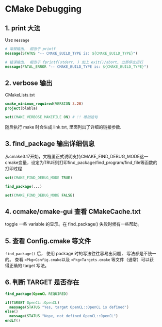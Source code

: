 # CMake Debugging

## 1. print 大法
Use `message`
```cmake
# 常规输出， 相当于 printf
message(STATUS "-- CMAKE_BUILD_TYPE is: ${CMAKE_BUILD_TYPE}")

# 错误输出， 相当于 fprintf(stderr, ) 加上 exit()/abort, 立即停止运行
message(FATAL_ERROR "-- CMAKE_BUILD_TYPE is: ${CMAKE_BUILD_TYPE}")
```

## 2. verbose 输出
CMakeLists.txt
```cmake
cmake_minimum_required(VERSION 3.20)
project(blabla)

set(CMAKE_VERBOSE_MAKEFILE ON) # !! 增加这句
```
随后执行 make 时会生成 link.txt, 里面列出了详细的链接参数.

## 3. find_package 输出详细信息
从cmake3.17开始，文档里正式说明支持CMAKE_FIND_DEBUG_MODE这一cmake变量，设定为TRUE则打印find_package/find_program/find_file等函数的打印过程

```cmake
set(CMAKE_FIND_DEBUG_MODE TRUE)

find_package(...)

set(CMAKE_FIND_DEBUG_MODE FALSE)
```

## 4. ccmake/cmake-gui 查看 CMakeCache.txt
toggle 一些 variable 的显示。在 find_package() 失败时候有一些帮助。

## 5. 查看 <Pkg>Config.cmake 等文件
`find_package()` 后， 使用 package 时的写法往往容易出问题， 写法都是不统一的。
查看 `<Pkg>Config.cmake`以及 `<Pkg>Targets.cmake` 等文件（通常）可以获得正确的 target 写法。

## 6. 判断 TARGET 是否存在
```cmake
find_package(OpenCL REQUIRED)

if(TARGET OpenCL::OpenCL)
  message(STATUS "Yes, target OpenCL::OpenCL is defined")
else()
  message(STATUS "Nope, not defined OpenCL::OpenCL")
endif()
```